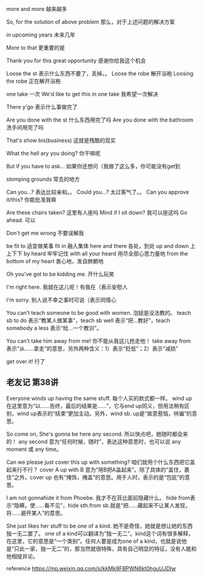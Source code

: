 more and more	越来越多

So, for the solution of above problem	那么，对于上述问题的解决方案

in upcoming years	未来几年
 
More to that	更重要的是

Thank you for this great opportunity	感谢你给我这个机会

Loose the st	 表示什么东西不要了，丢掉。。
Loose the robe	 解开浴袍
Loosing the robe 正在解开浴袍

one take 一次
We'd like to get this in one take 我希望一次解决

There y'go	表示什么事做完了

Are you done with the st	什么东西用完了吗
Are you done with the bathroom	洗手间用完了吗

That's show bis(business)	这就是残酷的现实

What the hell ary you doing?	你干嘛呢

But if you have to ask...	如果你还想问（我做了这么多，你可能没有get到

stomping grounds	常去的地方

Can you...?	表达比较亲和。。
Could you...?	太过客气了。。
Can you approve it/this?	你能批准我嘛

Are these chairs taken?	这里有人座吗
Mind if I sit down?	我可以座这吗
Go ahead.		可以

Don't get me wrong	不要误解我

be fit to	适宜做某事
fit in	融入集体
here and there	各处，到处
up and down	上上下下
by heard	牢牢记住
with all your heard	用尽全部心思力量地
from the bottom of my heart	衷心地，发自肺腑地

Oh you've got to be kidding me.	开什么玩笑

I'm right here.	我就在这儿呢！有我在（表示安慰人

I'm sorry. 别人说不幸之事时可说（表示同情心

You can’t teach someone to be good with women.  泡妞是没法教的。
teach sb to do 表示“教某人做某事”，teach sb well 表示“把…教好”，teach somebody a less 表示“给…一个教训”。

You can’t take him away from me! 	你不能从我这儿抢走他！
take away from 表示“从……拿走”的意思，另外两种含义：1）表示“贬低”；2）表示“减损”

get over it!	行了


## 老友记 第38讲

Everyone winds up having the same stuff.	每个人买的款式都一样。
wind up在这里意为“以……告终，最后的结果是……”，它与end up同义，但用法稍有区别，wind up表示的“结束”更加主动。另外，wind sb. up是“故意惹恼，哄骗”的意思。

So come on, She's gonna be here any second.	所以快点吧，她随时都会来的！
any second 意为“任何时候，随时”，表达这种意思时，也可以说 any moment 或 any time。

Can we please just cover this up with something?	咱们就用个什么东西把它盖起来行不行？
cover A up with B 意为“用B把A盖起来”。除了具体的“盖住，裹住”之外，cover up 也有“掩饰，掩盖”的意思。用于人时，表示的是“包庇”的意思。

I am not gonnahide it from Phoebe.	我才不在菲比面前隐藏什么。
hide from表示“隐瞒，使……看不见”，hide sth.from sb.就是“把……藏起来不让某人发现，将……避开某人”的意思。

She just likes her stuff to be one of a kind.	她不是奇怪，她就是想让她的东西独一无二罢了。
one of a kind可以翻译为“独一无二”。kind这个词有很多解释，在这里，它的意思是“一个类别”。任何人要是成为one of a kind，也就是说他是“只此一家，独一无二”的，那当然就很特殊，具有自己明显的特征，没有人能和他相提并论。

reference https://mp.weixin.qq.com/s/kkMk8FBPWN6kt0hguUJDIw